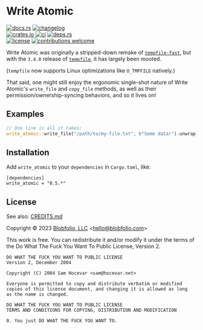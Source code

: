 # Write Atomic

[![docs.rs](https://img.shields.io/docsrs/write_atomic.svg?style=flat-square&label=docs.rs)](https://docs.rs/write_atomic/)
[![changelog](https://img.shields.io/crates/v/write_atomic.svg?style=flat-square&label=changelog&color=9b59b6)](https://github.com/Blobfolio/write_atomic/blob/master/CHANGELOG.md)<br>
[![crates.io](https://img.shields.io/crates/v/write_atomic.svg?style=flat-square&label=crates.io)](https://crates.io/crates/write_atomic)
[![ci](https://img.shields.io/github/actions/workflow/status/Blobfolio/write_atomic/ci.yaml?style=flat-square&label=ci)](https://github.com/Blobfolio/write_atomic/actions)
[![deps.rs](https://deps.rs/repo/github/blobfolio/write_atomic/status.svg?style=flat-square&label=deps.rs)](https://deps.rs/repo/github/blobfolio/write_atomic)<br>
[![license](https://img.shields.io/badge/license-wtfpl-ff1493?style=flat-square)](https://en.wikipedia.org/wiki/WTFPL)
[![contributions welcome](https://img.shields.io/badge/PRs-welcome-brightgreen.svg?style=flat-square&label=contributions)](https://github.com/Blobfolio/write_atomic/issues)

Write Atomic was originally a stripped-down remake of [`tempfile-fast`](https://crates.io/crates/tempfile-fast), but with the `3.4.0` release of [`tempfile`](https://crates.io/crates/tempfile), it has largely been mooted.

(`tempfile` now supports Linux optimizations like `O_TMPFILE` natively.)

That said, one might still enjoy the ergonomic single-shot nature of Write Atomic's `write_file` and `copy_file` methods, as well as their permission/ownership-syncing behaviors, and so it lives on!



## Examples

```rust
// One line is all it takes:
write_atomic::write_file("/path/to/my-file.txt", b"Some data!").unwrap();
```



## Installation

Add `write_atomic` to your `dependencies` in `Cargo.toml`, like:

```
[dependencies]
write_atomic = "0.5.*"
```



## License

See also: [CREDITS.md](CREDITS.md)

Copyright © 2023 [Blobfolio, LLC](https://blobfolio.com) &lt;hello@blobfolio.com&gt;

This work is free. You can redistribute it and/or modify it under the terms of the Do What The Fuck You Want To Public License, Version 2.

    DO WHAT THE FUCK YOU WANT TO PUBLIC LICENSE
    Version 2, December 2004
    
    Copyright (C) 2004 Sam Hocevar <sam@hocevar.net>
    
    Everyone is permitted to copy and distribute verbatim or modified
    copies of this license document, and changing it is allowed as long
    as the name is changed.
    
    DO WHAT THE FUCK YOU WANT TO PUBLIC LICENSE
    TERMS AND CONDITIONS FOR COPYING, DISTRIBUTION AND MODIFICATION
    
    0. You just DO WHAT THE FUCK YOU WANT TO.
